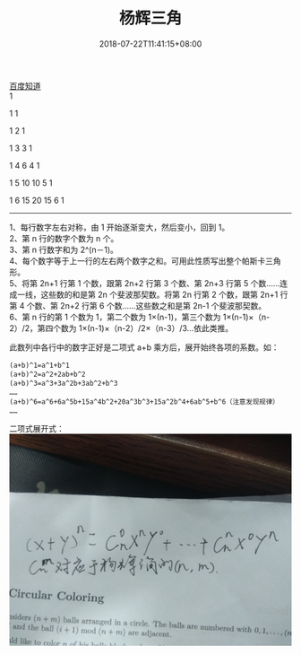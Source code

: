 ﻿---
title: 杨辉三角
date: 2018-07-22T11:41:15+08:00
tags: ["数学","杨辉三角"]
categories: ["ACM"]
toc:
  enable: false
---

[百度知道](https://zhidao.baidu.com/question/367384574464313844.html)  
1 

1 1 

1 2 1 

1 3 3 1 

1 4 6 4 1 

1 5 10 10 5 1 

1 6 15 20 15 6 1 

---

<!--more-->
1、每行数字左右对称，由 1 开始逐渐变大，然后变小，回到 1。  
2、第 n 行的数字个数为 n 个。  
3、第 n 行数字和为 2^(n－1)。  
4、每个数字等于上一行的左右两个数字之和。可用此性质写出整个帕斯卡三角形。  
5、将第 2n+1 行第 1 个数，跟第 2n+2 行第 3 个数、第 2n+3 行第 5 个数……连成一线，这些数的和是第 2n 个斐波那契数。将第 2n 行第 2 个数，跟第 2n+1 行第 4 个数、第 2n+2 行第 6 个数……这些数之和是第 2n-1 个斐波那契数。  
6、第 n 行的第 1 个数为 1，第二个数为 1×(n-1)，第三个数为 1×(n-1)×（n-2）/2，第四个数为 1×(n-1)×（n-2）/2×（n-3）/3…依此类推。  

此数列中各行中的数字正好是二项式 a+b 乘方后，展开始终各项的系数。如：
```
(a+b)^1=a^1+b^1
(a+b)^2=a^2+2ab+b^2
(a+b)^3=a^3+3a^2b+3ab^2+b^3
……
(a+b)^6=a^6+6a^5b+15a^4b^2+20a^3b^3+15a^2b^4+6ab^5+b^6（注意发现规律）
……
```

二项式展开式：![](images/20180721192815130.jpg)
